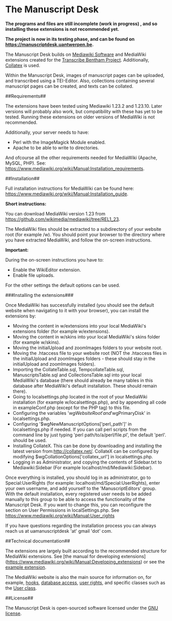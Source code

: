 # The Manuscript Desk

**The programs and files are still incomplete (work in progress) , and so installing these extensions is not recommended yet.** 

**The project is now in its testing phase, and can be found on https://manuscriptdesk.uantwerpen.be.**

The Manuscript Desk builds on [Mediawiki Software](https://www.mediawiki.org/wiki/MediaWiki) and MediaWiki extensions created for the [Transcribe Bentham Project](http://blogs.ucl.ac.uk/transcribe-bentham/).
Additionally, [Collatex](http://collatex.net/) is used. 

Within the Manuscript Desk, images of manuscript pages can be uploaded, and transcribed using a TEI-Editor. Also, collections containing several manuscript pages can be created, and texts can be collated. 

##Requirements##

The extensions have been tested using Mediawiki 1.23.2 and 1.23.10. Later versions will probably also work, but compatibility with these has yet to be tested. Running these extensions
on older versions of MediaWiki is not recommended. 

Additionally, your server needs to have: 

* Perl with the ImageMagick Module enabled.
* Apache to be able to write to directories.

And ofcourse all the other requirements needed for MediaWiki (Apache, MySQL, PHP). 
See: https://www.mediawiki.org/wiki/Manual:Installation_requirements.

##Installation##

Full installation instructions for MediaWiki can be found here: https://www.mediawiki.org/wiki/Manual:Installation_guide.

**Short instructions:** 

You can download MediaWiki version 1.23 from https://github.com/wikimedia/mediawiki/tree/REL1_23.

The MediaWiki files should be extracted to a subdirectory of your website root (for example /w). You should point your browser to the directory where you have extracted MediaWiki, and follow the on-screen instructions.

**Important:**

During the on-screen instructions you have to:

- Enable the WikiEditor extension.
- Enable file uploads.

For the other settings the default options can be used.

###Installing the extensions###

Once MediaWiki has successfully installed (you should see the default website when navigating to it with your browser),
you can install the extensions by: 

- Moving the content in w/extensions into your local MediaWiki's extensions folder (for example w/extensions).
- Moving the content in w/skins into your local MediaWiki's skins folder (for example w/skins).
- Moving the initialUpload and zoomImages folders to your website root.
- Moving the .htaccess file to your website root (NOT the .htaccess files in the initialUpload and zoomImages folders - these should stay in the initialUpload and zoomImages folders).
- Importing the CollateTable.sql, TempcollateTable.sql, ManuscriptsTable.sql and CollectionsTable.sql into your local MediaWiki's database (there should already be many tables in this database 
  after MediaWiki's default installation. These should remain there).
- Going to localsettings.php located in the root of your MediaWiki installation (for example w/localsettings.php), and by appending all code in exampleConf.php (except for the PHP tag) to this file.
- Configuring the variables '$wgWebsiteRoot' and '$wgPrimaryDisk' in localsettings.php.
- Configuring '$wgNewManuscriptOptions['perl_path']' in localsettings.php if needed. If you can call perl scripts from the command line by just typing 'perl path/to/a/perl/file.pl', the default 'perl'.
should be used.
- Installing CollateX. This can be done by downloading and installing the latest version from:http://collatex.net/. CollateX can be configured by modifying $wgCollationOptions['collatex_url'] in localsettings.php.
- Logging in as Administrator, and copying the contents of Sidebar.txt to Mediawiki:Sidebar (For example localhost/md/Mediawiki:Sidebar).

Once everything is installed, you should log in as administrator, go to Special:UserRights (for example: localhost/md/Special:UserRights), enter your own username, and add yourself to the 'ManuscriptEditors' group. 
With the default installation, every registered user needs to be added manually to this group to be able to access the functionality of the Manuscript Desk. 
If you want to change this, you can reconfigure the section on User Permissions in localSettings.php. See https://www.mediawiki.org/wiki/Manual:User_rights

If you have questions regarding the installation process you can always reach us at uamanuscriptdesk 'at' gmail 'dot' com.

##Technical documentation##

The extensions are largely built according to the recommended structure for MediaWiki extensions. See [the manual for developing extensions]
(https://www.mediawiki.org/wiki/Manual:Developing_extensions) or see the [example extension](https://github.com/wikimedia/mediawiki-extensions-examples/tree/master/Example).

The MediaWiki website is also the main source for information on, for example, [hooks](https://www.mediawiki.org/wiki/Manual:Hooks), 
[database access](https://www.mediawiki.org/wiki/Manual:Database_access), [user rights](https://www.mediawiki.org/wiki/Manual:User_rights), and
specific classes such as the [User class](https://www.mediawiki.org/wiki/Manual:User.php).


##License##

The Manuscript Desk is open-sourced software licensed under the [GNU license](http://www.gnu.org/licenses/gpl-3.0.en.html). 